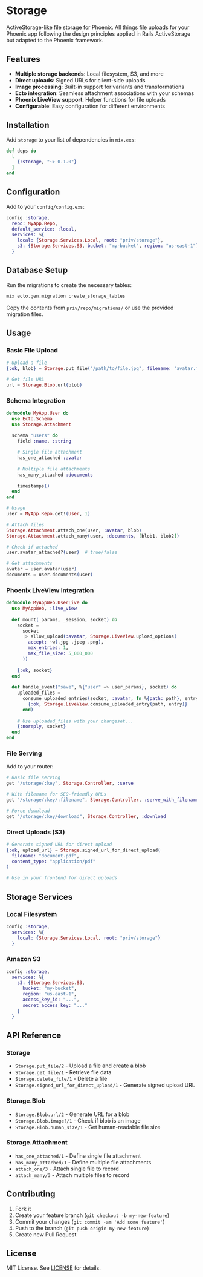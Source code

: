 # Storage

ActiveStorage-like file storage for Phoenix. All things file uploads for your Phoenix app following the design principles applied in Rails ActiveStorage but adapted to the Phoenix framework.

## Features

- **Multiple storage backends**: Local filesystem, S3, and more
- **Direct uploads**: Signed URLs for client-side uploads
- **Image processing**: Built-in support for variants and transformations
- **Ecto integration**: Seamless attachment associations with your schemas
- **Phoenix LiveView support**: Helper functions for file uploads
- **Configurable**: Easy configuration for different environments

## Installation

Add `storage` to your list of dependencies in `mix.exs`:

```elixir
def deps do
  [
    {:storage, "~> 0.1.0"}
  ]
end
```

## Configuration

Add to your `config/config.exs`:

```elixir
config :storage,
  repo: MyApp.Repo,
  default_service: :local,
  services: %{
    local: {Storage.Services.Local, root: "priv/storage"},
    s3: {Storage.Services.S3, bucket: "my-bucket", region: "us-east-1"}
  }
```

## Database Setup

Run the migrations to create the necessary tables:

```bash
mix ecto.gen.migration create_storage_tables
```

Copy the contents from `priv/repo/migrations/` or use the provided migration files.

## Usage

### Basic File Upload

```elixir
# Upload a file
{:ok, blob} = Storage.put_file("/path/to/file.jpg", filename: "avatar.jpg")

# Get file URL
url = Storage.Blob.url(blob)
```

### Schema Integration

```elixir
defmodule MyApp.User do
  use Ecto.Schema
  use Storage.Attachment

  schema "users" do
    field :name, :string
    
    # Single file attachment
    has_one_attached :avatar
    
    # Multiple file attachments
    has_many_attached :documents
    
    timestamps()
  end
end

# Usage
user = MyApp.Repo.get!(User, 1)

# Attach files
Storage.Attachment.attach_one(user, :avatar, blob)
Storage.Attachment.attach_many(user, :documents, [blob1, blob2])

# Check if attached
user.avatar_attached?(user)  # true/false

# Get attachments
avatar = user.avatar(user)
documents = user.documents(user)
```

### Phoenix LiveView Integration

```elixir
defmodule MyAppWeb.UserLive do
  use MyAppWeb, :live_view
  
  def mount(_params, _session, socket) do
    socket =
      socket
      |> allow_upload(:avatar, Storage.LiveView.upload_options(
        accept: ~w(.jpg .jpeg .png),
        max_entries: 1,
        max_file_size: 5_000_000
      ))
    
    {:ok, socket}
  end
  
  def handle_event("save", %{"user" => user_params}, socket) do
    uploaded_files =
      consume_uploaded_entries(socket, :avatar, fn %{path: path}, entry ->
        {:ok, Storage.LiveView.consume_uploaded_entry(path, entry)}
      end)
    
    # Use uploaded_files with your changeset...
    {:noreply, socket}
  end
end
```

### File Serving

Add to your router:

```elixir
# Basic file serving
get "/storage/:key", Storage.Controller, :serve

# With filename for SEO-friendly URLs
get "/storage/:key/:filename", Storage.Controller, :serve_with_filename

# Force download
get "/storage/:key/download", Storage.Controller, :download
```

### Direct Uploads (S3)

```elixir
# Generate signed URL for direct upload
{:ok, upload_url} = Storage.signed_url_for_direct_upload(
  filename: "document.pdf",
  content_type: "application/pdf"
)

# Use in your frontend for direct uploads
```

## Storage Services

### Local Filesystem

```elixir
config :storage,
  services: %{
    local: {Storage.Services.Local, root: "priv/storage"}
  }
```

### Amazon S3

```elixir
config :storage,
  services: %{
    s3: {Storage.Services.S3, 
      bucket: "my-bucket", 
      region: "us-east-1",
      access_key_id: "...",
      secret_access_key: "..."
    }
  }
```

## API Reference

### Storage

- `Storage.put_file/2` - Upload a file and create a blob
- `Storage.get_file/1` - Retrieve file data
- `Storage.delete_file/1` - Delete a file
- `Storage.signed_url_for_direct_upload/1` - Generate signed upload URL

### Storage.Blob

- `Storage.Blob.url/2` - Generate URL for a blob
- `Storage.Blob.image?/1` - Check if blob is an image
- `Storage.Blob.human_size/1` - Get human-readable file size

### Storage.Attachment

- `has_one_attached/1` - Define single file attachment
- `has_many_attached/1` - Define multiple file attachments
- `attach_one/3` - Attach single file to record
- `attach_many/3` - Attach multiple files to record

## Contributing

1. Fork it
2. Create your feature branch (`git checkout -b my-new-feature`)
3. Commit your changes (`git commit -am 'Add some feature'`)
4. Push to the branch (`git push origin my-new-feature`)
5. Create new Pull Request

## License

MIT License. See [LICENSE](LICENSE) for details.
